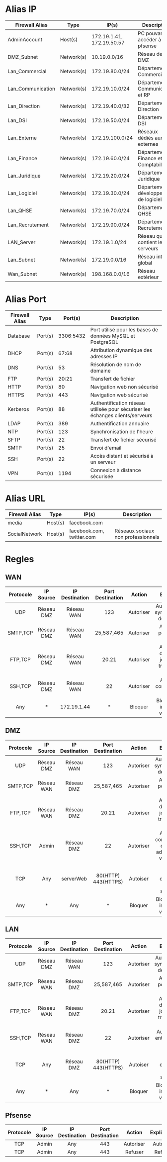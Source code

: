 # Alias IP

| Firewall Alias      | Type        | IP(s)                   | Description                                 |
|---------------------|-------------|-------------------------|---------------------------------------------|
| AdminAccount        | Host(s)     | 172.19.1.41, 172.19.50.57 | PC pouvant accéder à pfsense                |
| DMZ_Subnet          | Network(s)  | 10.19.0.0/16             | Réseau de la DMZ                            |
| Lan_Commercial      | Network(s)  | 172.19.80.0/24           | Département Commercial                      |
| Lan_Communication   | Network(s)  | 172.19.10.0/24           | Département Communication et RP             |
| Lan_Direction       | Network(s)  | 172.19.40.0/32           | Département Direction                       |
| Lan_DSI             | Network(s)  | 172.19.50.0/24           | Département DSI                            |
| Lan_Externe         | Network(s)  | 172.19.100.0/24          | Réseaux dédiés aux externes                 |
| Lan_Finance         | Network(s)  | 172.19.60.0/24           | Département Finance et Comptabilité         |
| Lan_Juridique       | Network(s)  | 172.19.20.0/24           | Département Juridique                       |
| Lan_Logiciel        | Network(s)  | 172.19.30.0/24           | Département développement de logiciel       |
| Lan_QHSE            | Network(s)  | 172.19.70.0/24           | Département QHSE                            |
| Lan_Recrutement     | Network(s)  | 172.19.90.0/24           | Département Recrutement                     |
| LAN_Server          | Network(s)  | 172.19.1.0/24            | Réseau qui contient les serveurs            |
| Lan_Subnet          | Network(s)  | 172.19.0.0/16            | Réseau interne global                       |
| Wan_Subnet          | Network(s)  | 198.168.0.0/16           | Réseau extérieur                            |


# Alias Port

| Firewall Alias | Type      | Port(s)   | Description                                                      |
|----------------|-----------|-----------|------------------------------------------------------------------|
| Database       | Port(s)   | 3306:5432 | Port utilisé pour les bases de données MySQL et PostgreSQL      |
| DHCP           | Port(s)   | 67:68     | Attribution dynamique des adresses IP                           |
| DNS            | Port(s)   | 53        | Résolution de nom de domaine                                    |
| FTP            | Port(s)   | 20:21     | Transfert de fichier                                            |
| HTTP           | Port(s)   | 80        | Navigation web non sécurisé                                     |
| HTTPS          | Port(s)   | 443       | Navigation web sécurisé                                         |
| Kerberos       | Port(s)   | 88        | Authentification réseau utilisée pour sécuriser les échanges clients/serveurs |
| LDAP           | Port(s)   | 389       | Authentification annuaire                                        |
| NTP            | Port(s)   | 123       | Synchronisation de l'heure                                       |
| SFTP           | Port(s)   | 22        | Transfert de fichier sécurisé                                    |
| SMTP           | Port(s)   | 25        | Envoi d'email                                                   |
| SSH            | Port(s)   | 22        | Accès distant et sécurisé à un serveur                           |
| VPN            | Port(s)   | 1194      | Connexion à distance sécurisée                                   |


# Alias URL 

| Firewall Alias      | Type        | IP(s)                   | Description                                 |
|---------------------|-------------|-------------------------|---------------------------------------------|
| media               | Host(s)     | facebook.com             |                                             |
| SocialNetwork       | Host(s)     | facebook.com, twitter.com| Réseaux sociaux non professionnels          |


# Regles 
## WAN
|Protocole|IP Source|IP Destination|Port Destination|Action|Explication|
|:--------:|:--------:|:-------:|:-------:|:---------:|:----------:| 
|UDP | Réseau DMZ | Réseau WAN     | 123 | Autoriser |  Autorisation de synchronisation des horloges |
|SMTP,TCP | Réseau DMZ | Réseau WAN     | 25,587,465 | Autoriser |  Autorisation pour l'envoie d'email  |
|FTP,TCP | Réseau DMZ | Réseau WAN     | 20.21 | Autoriser |  Autorisation des mises à jours et des transferts de fichier |
|SSH,TCP | Réseau DMZ | Réseau WAN     | 22 | Autoriser |  Autoriser la communication sécurisé |
|Any  | *             |172.19.1.44      | *        | Bloquer           |   Bloquer toutes interactions vers le WAN     |

## DMZ 
|Protocole|IP Source|IP Destination|Port Destination|Action|Explication|
|:--------:|:--------:|:-------:|:-------:|:---------:|:----------:| 
|UDP | Réseau DMZ | Réseau WAN     | 123 | Autoriser |  Autorisation de synchronisation des horloges |
|SMTP,TCP | Réseau WAN | Réseau DMZ     | 25,587,465 | Autoriser |  Autorisation pour l'envoie d'email  |
|FTP,TCP | Réseau WAN | Réseau DMZ    | 20.21 | Autoriser |  Autorisation des mises à jours et des transferts de fichier |
|SSH,TCP |  Admin | Réseau DMZ     | 22 | Autoriser |  Autoriser la connexion SSH du compte administrateur vers la DMZ |
|TCP | Any | serverWeb   | 80(HTTP) 443(HTTPS) | Autoiser  | Autoriser l'entrée d'internet à partir du serverWeb |
|Any  | *             | Any    | *        | Bloquer           |   Bloquer toutes interactions vers la DMZ     |

## LAN 
|Protocole|IP Source|IP Destination|Port Destination|Action|Explication|
|:--------:|:--------:|:-------:|:-------:|:---------:|:----------:| 
|UDP | Réseau DMZ | Réseau WAN     | 123 | Autoriser |  Autorisation de synchronisation des horloges |
|SMTP,TCP | Réseau WAN | Réseau DMZ     | 25,587,465 | Autoriser |  Autorisation pour l'envoie d'email  |
|FTP,TCP | Réseau WAN | Réseau DMZ    | 20.21 | Autoriser |  Autorisation des mises à jours et des transferts de fichier |
|SSH,TCP | Réseau WAN | Réseau DMZ     | 22 | Autoriser |  Autoriser SSH entre la DMZ et la WAN |
|TCP | Any | Réseau DMZ     | 80(HTTP) 443(HTTPS) | Autoiser  | Autoriser l'entrée d'internet à partir du serverWeb |
|Any  | *             | Any    | *        | Bloquer           |   Bloquer toutes interactions vers la DMZ     |


## Pfsense
|Protocole|IP Source|IP Destination|Port Destination|Action|Explication|
|:--------:|:--------:|:-------:|:-------:|:---------:|:----------:| 
|TCP   |Admin    |Any      |443         | Autoriser| Autoriser |
|TCP   |Admin    |Any      |443         | Refuser | Refuser |
